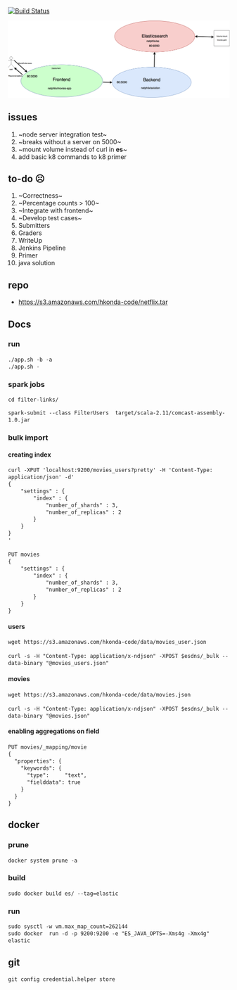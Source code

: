 [![Build Status](https://travis-ci.com/harsha-konda/netphlix.svg?token=rDtgdJpvq2dsfcM9RHLT&branch=master)](https://travis-ci.com/harsha-konda/netphlix)


![alt text](https://github.com/harsha-konda/netphlix/blob/master/p22.png "architecture")

## issues
1. ~node server integration test~
2. ~breaks without a server on 5000~
3. ~mount volume instead of curl in **es**~
4. add basic k8 commands to k8 primer

## to-do ☹
1. ~Correctness~
2. ~Percentage counts > 100~
3. ~Integrate with frontend~
4. ~Develop test cases~
5. Submitters
6. Graders
7. WriteUp
8. Jenkins Pipeline
9. Primer
10. java solution

## repo
- https://s3.amazonaws.com/hkonda-code/netflix.tar

## Docs
### run
```
./app.sh -b -a 
./app.sh -
```

### spark jobs
```
cd filter-links/
```
```
spark-submit --class FilterUsers  target/scala-2.11/comcast-assembly-1.0.jar
```

### bulk import
#### creating index
```
curl -XPUT 'localhost:9200/movies_users?pretty' -H 'Content-Type: application/json' -d'
{
    "settings" : {
        "index" : {
            "number_of_shards" : 3,
            "number_of_replicas" : 2
        }
    }
}
'

PUT movies
{
    "settings" : {
        "index" : {
            "number_of_shards" : 3,
            "number_of_replicas" : 2
        }
    }
}
```

#### users
```
wget https://s3.amazonaws.com/hkonda-code/data/movies_user.json

curl -s -H "Content-Type: application/x-ndjson" -XPOST $esdns/_bulk --data-binary "@movies_users.json"

```

#### movies
```
wget https://s3.amazonaws.com/hkonda-code/data/movies.json

curl -s -H "Content-Type: application/x-ndjson" -XPOST $esdns/_bulk --data-binary "@movies.json"

```

#### enabling aggregations on field
```
PUT movies/_mapping/movie
{
  "properties": {
    "keywords": {
      "type":     "text",
      "fielddata": true
    }
  }
}
```

## docker
### prune
```
docker system prune -a
```

### build
```
sudo docker build es/ --tag=elastic
```
### run
```
sudo sysctl -w vm.max_map_count=262144
sudo docker  run -d -p 9200:9200 -e "ES_JAVA_OPTS=-Xms4g -Xmx4g" elastic
```

## git
```
git config credential.helper store
```
